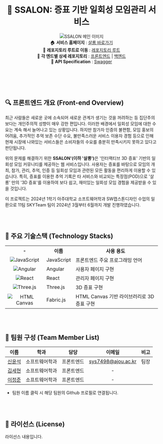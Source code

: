 <div align="center">
    
# :dancers: SSALON: 증표 기반 일회성 모임관리 서비스
![SSALON 메인 이미지](https://i.imgur.com/OVJeDPd.png)  
:house: **서비스 홈페이지** : [살롱 바로가기](https://ssalon.co.kr)  
:open_file_folder: **레포지토리 루트로 이동** : [레포지토리 루트](/)  
:open_file_folder: **각 엔드별 상세 레포지토리** : [프론트엔드](/front-end) | [백엔드](/back-end)  
:key: **API Specification** : [Swagger](https://ssalon.co.kr/swagger-ui/index.html#/)

</div> <br><br><br><br>

## 🔍 프론트엔드 개요 (Front-end Overview)
최근 사람들은 새로운 곳에 소속되어 새로운 관계가 생기는 것을 꺼려하는 등 집단주의 보다는 개인주의적 성향이 매우 강한 편입니다. 이러한 배경에서 일회성 모임에 대한 수요는 계속 해서 늘어나고 있는 상황입니다. 하지만 참가자 인증의 불편함, 모임 홍보의 어려움, 추가적인 추억 보존 수단 수요, 불만족스러운 서비스 이용자 경험 등으로 인해 현재 시장에 나와있는 서비스들은 소비자들의 수요를 충분히 만족시키지 못하고 있다고 판단됩니다.  

위의 문제를 해결하기 위한 <strong>SSALON'(이하 '살롱')</strong>은 '인터랙티브 3D 증표' 기반의 일회성 모임 커뮤니티를 제공하는 웹 서비스입니다. 사용자는 증표를 바탕으로 모임의 개최, 참가, 관리, 추억, 인증 등 일회성 모임과 관련된 모든 활동을 편리하게 이용할 수 있습니다. 특히, 증표를 이용한 추억 기록은 타 서비스와 비교되는 특장점(POD)으로 '살롱' 만의 '3D 증표'를 이용하여 보다 쉽고, 재미있는 일회성 모임 경험을 제공받을 수 있을 것입니다.  

이 프로젝트는 2024년 1학기 아주대학교 소프트웨어학과 SW캡스톤디자인 수업의 일환으로 11팀 SKYTeam 팀이 2024년 3월부터 6월까지 개발 진행하였습니다.  

<br><br>

## 🔧 주요 기술스택 (Technology Stacks)
<table>
    <tr>
        <th><center>-</center></th>
        <th align="center"><center>이름</center></th>
        <th>사용 용도</th>
    </tr>
    <tr>
        <td><center><img align="top" src="https://img.shields.io/badge/javascript-%23323330.svg?style=for-the-badge&logo=javascript&logoColor=%23F7DF1E" alt="JavaScript"></center></td>
        <td valign="">JavaScript</td>
        <td valign="">프론트엔드 주요 프로그래밍 언어</td>
    </tr>
    <tr>
        <td><center><img align="top" src="https://img.shields.io/badge/angular-%23DD0031.svg?style=for-the-badge&logo=angular&logoColor=white" alt="Angular"></center></td>
        <td valign="">Angular</td>
        <td valign="">사용자 페이지 구현</td>
    </tr>
    <tr>
        <td><center><img align="top" src="https://img.shields.io/badge/react-%2320232a.svg?style=for-the-badge&logo=react&logoColor=%2361DAFB" alt="React"></center></td>
        <td valign="">React</td>
        <td valign="">관리자 페이지 구현</td>
    </tr>
    <tr>
        <td><center><img align="top" src="https://img.shields.io/badge/threejs-black?style=for-the-badge&logo=three.js&logoColor=white" alt="Three.js"></center></td>
        <td valign="">Three.js</td>
        <td valign="">3D 증표 구현</td>
    </tr>
    <tr>
        <td><center><img align="top" src="https://img.shields.io/badge/html5-%23E34F26.svg?style=for-the-badge&logo=html5&logoColor=white" alt="HTML Canvas"></center></td>
        <td valign="">Fabric.js</td>
        <td valign="">HTML Canvas 기반 라이브러리로 3D 증표 구현</td>
    </tr>
</table>

<br><br>

## 👥 팀원 구성 (Team Member List)

|  이름  |      학과      |    담당    | 이메일 | 비고 |
| :----: | :------------: | :--------: | :--: | --- |
| [신윤석](https://github.com/sys7498) | 소프트웨어학과 | 프론트엔드 | sys7498@ajou.ac.kr | 팀장 |
| [김세현](https://github.com/NSRBSG) | 소프트웨어학과 | 프론트엔드 |  -  |  |
| [이정준](https://github.com/lee1684) | 소프트웨어학과 |   프론트엔드   |  -  |  |

+ 팀원 이름 클릭 시 해당 팀원의 Github 프로필로 연결됩니다.

<br><br>

## 📜 라이선스 (License)
라이선스 내용입니다.